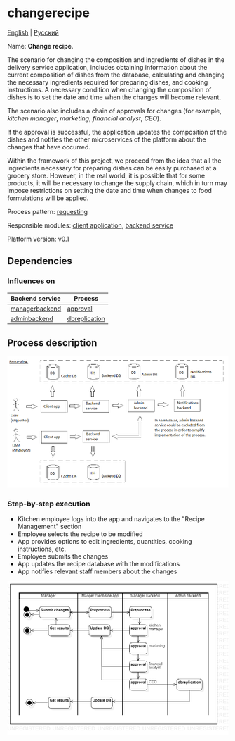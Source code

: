 # changerecipe

[English](changerecipe.md) | [Русский](changerecipe.ru.md)

Name: **Change recipe**.

The scenario for changing the composition and ingredients of dishes in the delivery service application, includes obtaining information about the current composition of dishes from the database, calculating and changing the necessary ingredients required for preparing dishes, and cooking instructions.
A necessary condition when changing the composition of dishes is to set the date and time when the changes will become relevant.

The scenario also includes a chain of approvals for changes (for example, *kitchen manager*, *marketing*, *financial analyst*, *CEO*).

If the approval is successful, the application updates the composition of the dishes and notifies the other microservices of the platform about the changes that have occurred.

Within the framework of this project, we proceed from the idea that all the ingredients necessary for preparing dishes can be easily purchased at a grocery store.
However, in the real world, it is possible that for some products, it will be necessary to change the supply chain, which in turn may impose restrictions on setting the date and time when changes to food formulations will be applied.

Process pattern: [requesting](../../processpatterns/requesting.md)

Responsible modules: [client application](../../frontend/kitchenclient.md), [backend service](../../backend/kitchenbackend.md)

Platform version: v0.1

## Dependencies

### Influences on

| Backend service | Process |
| --- | ---- |
| [managerbackend](../../backend/managerbackend.md) | [approval](../manager/approval.md) |
| [adminbackend](../../backend/adminbackend.md) | [dbreplication](../admin/dbreplication.md) |

## Process description

![requesting_overall](../../img/processpatterns/requesting_overall.png)

### Step-by-step execution

- Kitchen employee logs into the app and navigates to the "Recipe Management" section
- Employee selects the recipe to be modified
- App provides options to edit ingredients, quantities, cooking instructions, etc.
- Employee submits the changes
- App updates the recipe database with the modifications
- App notifies relevant staff members about the changes

![kitchen.changemenu](../../img/activitydiagrams/kitchen.changemenu.png)

